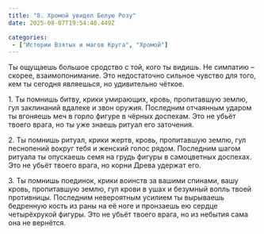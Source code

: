 ```yaml
---
title: "8. Хромой увидел Белую Розу"
date: 2025-08-07T19:54:40.449Z

categories:
 - ["Истории Взятых и магов Круга", "Хромой"]
---
```


Ты ощущаешь большое сродство с той, кого ты видишь. Не симпатию –
скорее, взаимопонимание. Это недостаточно сильное чувство для того, кем
ты сегодня являешься, но удивительно чёткое.

1\. Ты помнишь битву, крики умирающих, кровь, пропитавшую землю, гул
заклинаний вдалеке и звон оружия. Последним отчаянным ударом ты вгоняешь
меч в горло фигуре в чёрных доспехам. Это не убьёт твоего врага, но ты
уже знаешь ритуал его заточения.

2\. Ты помнишь ритуал, крики жертв, кровь, пропитавшую землю, гул
песнопений вокруг тебя и женский голос рядом. Последним шагом ритуала ты
опускаешь семя на грудь фигуры в самоцветных доспехах. Это не убьёт
твоего врага, но корни Древа удержат его.

3\. Ты помнишь поединок, крики воинств за вашими спинами, вашу кровь,
пропитавшую землю, гул крови в ушах и безумный вопль твоей противницы.
Последним невероятным усилием ты вырываешь бедренную кость из раны на её
ноге и пронзаешь ею сердце четырёхрукой фигуры. Это не убьёт твоего
врага, но из небытия сама она не вернётся.
